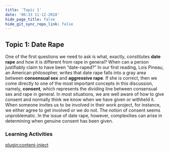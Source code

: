 ```yaml
---
title: 'Topic 1'
date: '00:33 11-12-2018'
hide_page_title: false
hide_git_sync_repo_link: false
---
```


Topic 1: Date Rape
------------------
One of the first questions we need to ask is what, exactly, constitutes **date rape** and how it is different from rape in general? When can a person justifiably claim to have been “date-raped?” In our first reading, Lois Pineau, an American philosopher, writes that date rape falls into a gray area between **consensual sex** and **aggressive rape**.
If she is correct, then we come directly to one of the most important concepts in this discussion, namely, **consent**, which represents the dividing line between consensual sex and rape in general. In most situations, we are well aware of how to give consent and normally think we know when we have given or withheld it. When someone invites us to be involved in their work project, for instance, we either agree to get involved or we do not. The notion of consent seems unproblematic. In the issue of date rape, however, complexities can arise in determining when genuine consent has been given.

### Learning Activities
[plugin:content-inject](../_6-1)
